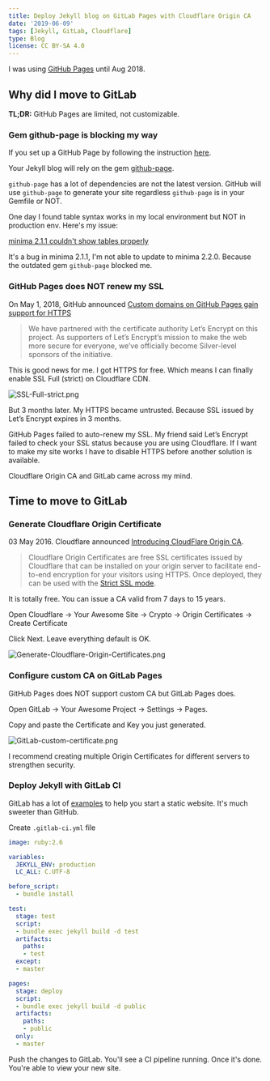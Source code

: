 ```yaml
---
title: Deploy Jekyll blog on GitLab Pages with Cloudflare Origin CA
date: '2019-06-09'
tags: [Jekyll, GitLab, Cloudflare]
type: Blog
license: CC BY-SA 4.0
---
```


I was using [GitHub Pages](https://pages.github.com) until Aug 2018.

## Why did I move to GitLab

**TL;DR:** GitHub Pages are limited, not customizable.

### Gem github-page is blocking my way

If you set up a GitHub Page by following the instruction [here](https://jekyllrb.com/docs/github-pages/).

Your Jekyll blog will rely on the gem [github-page](https://github.com/github/pages-gem).

`github-page` has a lot of dependencies are not the latest version. GitHub will use `github-page` to generate your site regardless `github-page` is in your Gemfile or NOT.

One day I found table syntax works in my local environment but NOT in production env. Here's my issue:

[minima 2.1.1 couldn't show tables properly](https://github.com/jekyll/minima/issues/188)

It's a bug in minima 2.1.1, I'm not able to update to minima 2.2.0. Because the  outdated gem `github-page` blocked me.

### GitHub Pages does NOT renew my SSL

On May 1, 2018, GitHub announced [Custom domains on GitHub Pages gain support for HTTPS](https://github.blog/2018-05-01-github-pages-custom-domains-https/)

> We have partnered with the certificate authority Let’s Encrypt on this project. As supporters of Let’s Encrypt’s mission to make the web more secure for everyone, we’ve officially become Silver-level sponsors of the initiative.

This is good news for me. I got HTTPS for free. Which means I can finally enable SSL Full (strict) on Cloudflare CDN.

![SSL-Full-strict.png](/static/images/SSL-Full-strict.webp)

But 3 months later. My HTTPS became untrusted. Because SSL issued by Let’s Encrypt expires in 3 months.

GitHub Pages failed to auto-renew my SSL. My friend said Let’s Encrypt failed to check your SSL status because you are using Cloudflare. If I want to make my site works I have to disable HTTPS before another solution is available.

Cloudflare Origin CA and GitLab came across my mind.

## Time to move to GitLab

### Generate Cloudflare Origin Certificate

03 May 2016. Cloudflare announced [Introducing CloudFlare Origin CA](https://blog.cloudflare.com/cloudflare-ca-encryption-origin/).

> Cloudflare Origin Certificates are free SSL certificates issued by Cloudflare that can be installed on your origin server to facilitate end-to-end encryption for your visitors using HTTPS. Once deployed, they can be used with the [Strict SSL mode](https://developers.cloudflare.com/ssl/origin/ssl-modes#strict).

It is totally free. You can issue a CA valid from 7 days to 15 years.

Open Cloudflare -> Your Awesome Site -> Crypto -> Origin Certificates -> Create Certificate

Click Next. Leave everything default is OK.

![Generate-Cloudflare-Origin-Certificates.png](/static/images/Generate-Cloudflare-Origin-Certificates.webp)

### Configure custom CA on GitLab Pages

GitHub Pages does NOT support custom CA but GitLab Pages does.

Open GitLab -> Your Awesome Project -> Settings -> Pages.

Copy and paste the Certificate and Key you just generated.

![GitLab-custom-certificate.png](/static/images/GitLab-custom-certificate.webp)

I recommend creating multiple Origin Certificates for different servers to strengthen security.

### Deploy Jekyll with GitLab CI

GitLab has a lot of [examples](https://gitlab.com/pages) to help you start a static website. It's much sweeter than GitHub.

Create `.gitlab-ci.yml` file

```yml
image: ruby:2.6

variables:
  JEKYLL_ENV: production
  LC_ALL: C.UTF-8

before_script:
  - bundle install

test:
  stage: test
  script:
  - bundle exec jekyll build -d test
  artifacts:
    paths:
    - test
  except:
  - master

pages:
  stage: deploy
  script:
  - bundle exec jekyll build -d public
  artifacts:
    paths:
    - public
  only:
  - master
```

Push the changes to GitLab. You'll see a CI pipeline running. Once it's done. You're able to view your new site.

